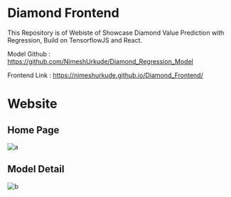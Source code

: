 # Diamond Frontend

This Repository is of Webiste of Showcase Diamond Value Prediction with Regression, Build on TensorflowJS and React.

Model Github : https://github.com/NimeshUrkude/Diamond_Regression_Model

Frontend Link : https://nimeshurkude.github.io/Diamond_Frontend/

# Website

## Home Page
![a](https://user-images.githubusercontent.com/112500211/214380169-f2e57d7c-0b2e-4cda-8ef4-5f2b6fb87b6d.png)

## Model Detail
![b](https://user-images.githubusercontent.com/112500211/214380174-2b7f244a-ae47-46ac-9ac7-76cbd16b4978.png)
